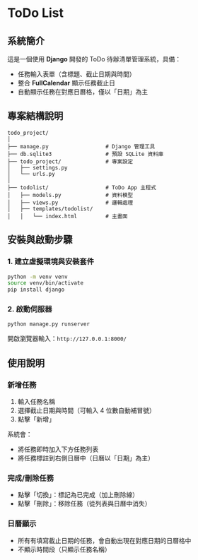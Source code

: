 # ToDo List

## 系統簡介

這是一個使用 **Django** 開發的 ToDo 待辦清單管理系統，具備：

- 任務輸入表單（含標題、截止日期與時間）
- 整合 **FullCalendar** 顯示任務截止日
- 自動顯示任務在對應日曆格，僅以「日期」為主

## 專案結構說明

```
todo_project/
│
├── manage.py                  # Django 管理工具
├── db.sqlite3                 # 預設 SQLite 資料庫
├── todo_project/              # 專案設定
│   ├── settings.py
│   └── urls.py
│
├── todolist/                  # ToDo App 主程式
│   ├── models.py              # 資料模型
│   ├── views.py               # 邏輯處理
│   ├── templates/todolist/
│   │   └── index.html         # 主畫面
```

## 安裝與啟動步驟

### 1. 建立虛擬環境與安裝套件

```bash
python -m venv venv
source venv/bin/activate
pip install django
```

### 2. 啟動伺服器

```bash
python manage.py runserver
```

開啟瀏覽器輸入：`http://127.0.0.1:8000/`

## 使用說明

### 新增任務

1. 輸入任務名稱
2. 選擇截止日期與時間（可輸入 4 位數自動補冒號）
3. 點擊「新增」

系統會：
- 將任務即時加入下方任務列表
- 將任務標註到右側日曆中（日曆以「日期」為主）

### 完成/刪除任務

- 點擊「切換」：標記為已完成（加上刪除線）
- 點擊「刪除」：移除任務（從列表與日曆中消失）

### 日曆顯示

- 所有有填寫截止日期的任務，會自動出現在對應日期的日曆格中
- 不顯示時間段（只顯示任務名稱）
